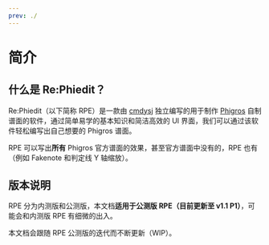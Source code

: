 ```yaml
---
prev: ./
---
```

# 简介

## 什么是 Re:Phiedit？

Re:Phiedit（以下简称 RPE）是一款由 [cmdysj](https://space.bilibili.com/252635690) 独立编写的用于制作 [Phigros](https://pigeon-games.com/phigros) 自制谱面的软件，通过简单易学的基本知识和简洁高效的 UI 界面，我们可以通过该软件轻松编写出自己想要的 Phigros 谱面。

RPE 可以写出**所有** Phigros 官方谱面的效果，甚至官方谱面中没有的，RPE 也有（例如 Fakenote 和判定线 Y 轴缩放）。

## 版本说明

RPE 分为内测版和公测版，本文档**适用于公测版 RPE（目前更新至 v1.1 P1）**，可能会和内测版 RPE 有细微的出入。

本文档会跟随 RPE 公测版的迭代而不断更新（WIP）。
